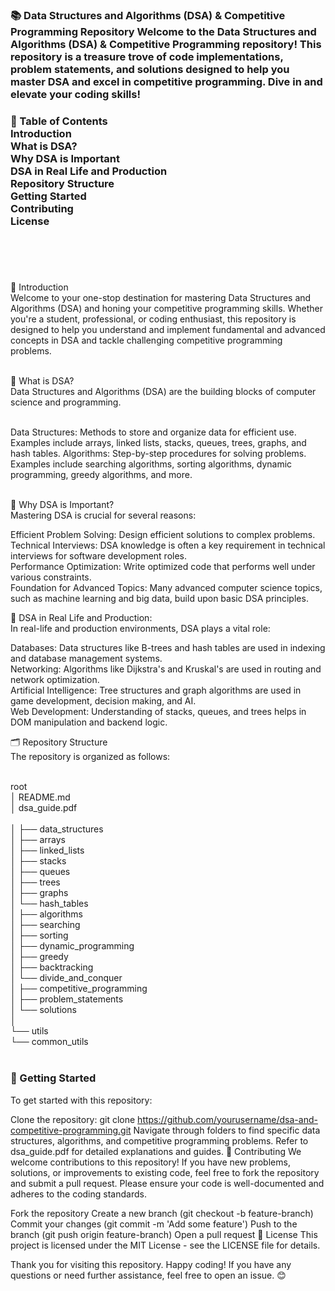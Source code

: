 <h3>
📚 Data Structures and Algorithms (DSA) & Competitive Programming Repository
Welcome to the Data Structures and Algorithms (DSA) & Competitive Programming repository! This repository is a treasure trove of code implementations, problem statements, and solutions designed to help you master DSA and excel in competitive programming. Dive in and elevate your coding skills!
</h3>

<h3>
📑 Table of Contents<br>
Introduction<br>
What is DSA?<br>
Why DSA is Important<br>
DSA in Real Life and Production<br>
Repository Structure<br>
Getting Started<br>
Contributing<br>
License<br><br><br>
</h3>
<br>

🔰 Introduction<br>
Welcome to your one-stop destination for mastering Data Structures and Algorithms (DSA) and honing your competitive programming skills. Whether you're a student, professional, or coding enthusiast, this repository is designed to help you understand and implement fundamental and advanced concepts in DSA and tackle challenging competitive programming problems.<br><br>

📘 What is DSA?<br>
Data Structures and Algorithms (DSA) are the building blocks of computer science and programming.<br><br>

Data Structures: Methods to store and organize data for efficient use. Examples include arrays, linked lists, stacks, queues, trees, graphs, and hash tables.
Algorithms: Step-by-step procedures for solving problems. Examples include searching algorithms, sorting algorithms, dynamic programming, greedy algorithms, and more.<br><br>

🌟 Why DSA is Important? <br>
Mastering DSA is crucial for several reasons:<br>

Efficient Problem Solving: Design efficient solutions to complex problems. <br>
Technical Interviews: DSA knowledge is often a key requirement in technical interviews for software development roles. <br>
Performance Optimization: Write optimized code that performs well under various constraints. <br>
Foundation for Advanced Topics: Many advanced computer science topics, such as machine learning and big data, build upon basic DSA principles.<br>

🚀 DSA in Real Life and Production: <br>
In real-life and production environments, DSA plays a vital role:<br>

Databases: Data structures like B-trees and hash tables are used in indexing and database management systems. <br>
Networking: Algorithms like Dijkstra's and Kruskal's are used in routing and network optimization. <br>
Artificial Intelligence: Tree structures and graph algorithms are used in game development, decision making, and AI.<br>
Web Development: Understanding of stacks, queues, and trees helps in DOM manipulation and backend logic.
<br>

🗂️ Repository Structure<br>
The repository is organized as follows:<br><br>

root <br>
│   README.md <br>
│   dsa_guide.pdf <br><br>
│
├── data_structures<br>
│   ├── arrays<br>
│   ├── linked_lists<br>
│   ├── stacks<br>
│   ├── queues<br>
│   ├── trees<br>
│   ├── graphs<br>
│   └── hash_tables<br>
│
├── algorithms<br>
│   ├── searching<br>
│   ├── sorting<br>
│   ├── dynamic_programming<br>
│   ├── greedy<br>
│   ├── backtracking<br>
│   └── divide_and_conquer<br>
│
├── competitive_programming<br>
│   ├── problem_statements<br>
│   └── solutions<br>
│<br>
└── utils<br>
    └── common_utils<br>
<br>
<h3>
🏁 Getting Started
</h3>
To get started with this repository:<br>

Clone the repository:
git clone https://github.com/yourusername/dsa-and-competitive-programming.git
Navigate through folders to find specific data structures, algorithms, and competitive programming problems.
Refer to dsa_guide.pdf for detailed explanations and guides.
🤝 Contributing
We welcome contributions to this repository! If you have new problems, solutions, or improvements to existing code, feel free to fork the repository and submit a pull request. Please ensure your code is well-documented and adheres to the coding standards.<br>

Fork the repository
Create a new branch (git checkout -b feature-branch)
Commit your changes (git commit -m 'Add some feature')
Push to the branch (git push origin feature-branch)
Open a pull request
📜 License
This project is licensed under the MIT License - see the LICENSE file for details.<br>

Thank you for visiting this repository. Happy coding! If you have any questions or need further assistance, feel free to open an issue. 😊